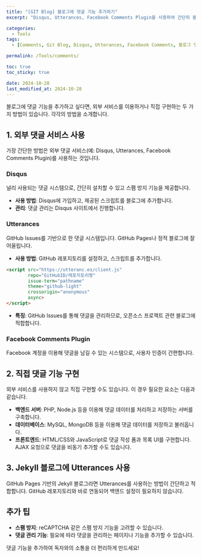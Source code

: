 ```yaml
---
title: "[GIT Blog] 블로그에 댓글 기능 추가하기"
excerpt: "Disqus, Utterances, Facebook Comments Plugin을 사용하여 간단히 블로그에 댓글 기능을 추가하는 방법을 알아보세요. 외부 댓글 서비스와 직접 구현하는 방법을 소개합니다."

categories:
  - Tools
tags:
  - [Comments, Git Blog, Disqus, Utterances, Facebook Comments, 블로그 댓글]

permalink: /Tools/comments/

toc: true
toc_sticky: true

date: 2024-10-28
last_modified_at: 2024-10-28
---
```


블로그에 댓글 기능을 추가하고 싶다면, 외부 서비스를 이용하거나 직접 구현하는 두 가지 방법이 있습니다. 각각의 방법을 소개합니다.

## 1. 외부 댓글 서비스 사용

가장 간단한 방법은 외부 댓글 서비스(예: Disqus, Utterances, Facebook Comments Plugin)를 사용하는 것입니다.

### Disqus
널리 사용되는 댓글 시스템으로, 간단히 설치할 수 있고 스팸 방지 기능을 제공합니다.

- **사용 방법**: Disqus에 가입하고, 제공된 스크립트를 블로그에 추가합니다.
- **관리**: 댓글 관리는 Disqus 사이트에서 진행합니다.

### Utterances
GitHub Issues를 기반으로 한 댓글 시스템입니다. GitHub Pages나 정적 블로그에 잘 어울립니다.

- **사용 방법**: GitHub 레포지토리를 설정하고, 스크립트를 추가합니다.

```html
<script src="https://utteranc.es/client.js"
        repo="GitHubID/레포지토리명"
        issue-term="pathname"
        theme="github-light"
        crossorigin="anonymous"
        async>
</script>
```
- **특징**: GitHub Issues를 통해 댓글을 관리하므로, 오픈소스 프로젝트 관련 블로그에 적합합니다.

### Facebook Comments Plugin
Facebook 계정을 이용해 댓글을 남길 수 있는 시스템으로, 사용자 인증이 간편합니다.

## 2. 직접 댓글 기능 구현

외부 서비스를 사용하지 않고 직접 구현할 수도 있습니다. 이 경우 필요한 요소는 다음과 같습니다.

- **백엔드 서버**: PHP, Node.js 등을 이용해 댓글 데이터를 처리하고 저장하는 서버를 구축합니다.
- **데이터베이스**: MySQL, MongoDB 등을 이용해 댓글 데이터를 저장하고 불러옵니다.
- **프론트엔드**: HTML/CSS와 JavaScript로 댓글 작성 폼과 목록 UI를 구현합니다. AJAX 요청으로 댓글을 비동기 추가할 수도 있습니다.

## 3. Jekyll 블로그에 Utterances 사용

GitHub Pages 기반의 Jekyll 블로그라면 Utterances를 사용하는 방법이 간단하고 적합합니다. GitHub 레포지토리와 바로 연동되어 백엔드 설정이 필요하지 않습니다.

## 추가 팁

- **스팸 방지**: reCAPTCHA 같은 스팸 방지 기능을 고려할 수 있습니다.
- **댓글 관리 기능**: 필요에 따라 댓글을 관리하는 페이지나 기능을 추가할 수 있습니다.

댓글 기능을 추가하여 독자와의 소통을 더 편리하게 만드세요!
